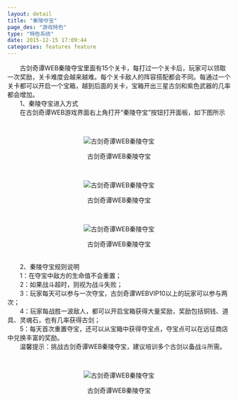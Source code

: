 ```yaml
---
layout: detail
title: "秦陵夺宝"
page_des: "游戏特色"
type: "特色系统"
date: 2015-12-15 17:09:44
categories: features feature
---
```

 

<p>　　古剑奇谭WEB秦陵夺宝里面有15个关卡，每打过一个关卡后，玩家可以领取一次奖励，关卡难度会越来越难。每个关卡敌人的阵容搭配都会不同。每通过一个关卡都可以开启一个宝箱，越到后面的关卡，宝箱开出三星古剑和紫色武器的几率都会增加。<br/>　　1、秦陵夺宝进入方式<br/>　　在古剑奇谭WEB游戏界面右上角打开“秦陵夺宝”按钮打开面板，如下图所示</p><p>&nbsp;</p><p style="TEXT-ALIGN: center"><img title="古剑奇谭WEB秦陵夺宝" alt="古剑奇谭WEB秦陵夺宝" src="http://dev.36b.me/current/gjqt/img/resource/207-1.jpg"/></p><p style="TEXT-ALIGN: center">古剑奇谭WEB秦陵夺宝</p><p>&nbsp;</p><p style="TEXT-ALIGN: center"><img title="古剑奇谭WEB秦陵夺宝" alt="古剑奇谭WEB秦陵夺宝" src="http://dev.36b.me/current/gjqt/img/resource/207-2.jpg"/></p><p style="TEXT-ALIGN: center">古剑奇谭WEB秦陵夺宝</p><p>&nbsp;</p><p style="TEXT-ALIGN: center"><img title="古剑奇谭WEB秦陵夺宝" alt="古剑奇谭WEB秦陵夺宝" src="http://dev.36b.me/current/gjqt/img/resource/207-3.jpg"/></p><p style="TEXT-ALIGN: center">古剑奇谭WEB秦陵夺宝</p><p><br/>　　2、秦陵夺宝规则说明<br/>　　1：在夺宝中敌方的生命值不会重置；<br/>　　2：如果战斗超时，则视为战斗失败；<br/>　　3：玩家每天可以参与一次夺宝，古剑奇谭WEBVIP10以上的玩家可以参与两次；<br/>　　4：玩家每战胜一波敌人，都可以开启宝箱获得大量奖励，奖励包括铜钱、道具、灵魂石，也有几率获得古剑；<br/>　　5：每天首次重置夺宝，还可以从宝箱中获得夺宝点，夺宝点可以在远征商店中兑换丰富的奖励。<br/>　　温馨提示：挑战古剑奇谭WEB秦陵夺宝，建议培训多个古剑以备战斗所需。</p><p>&nbsp;</p><p style="TEXT-ALIGN: center"><img title="古剑奇谭WEB秦陵夺宝" alt="古剑奇谭WEB秦陵夺宝" src="http://dev.36b.me/current/gjqt/img/resource/207-4.jpg"/></p><p style="TEXT-ALIGN: center">古剑奇谭WEB秦陵夺宝</p>